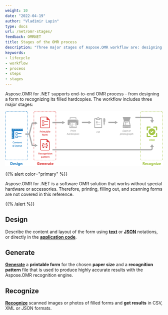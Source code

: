```yaml
---
weight: 10
date: "2022-04-19"
author: "Vladimir Lapin"
type: docs
url: /net/omr-stages/
feedback: OMRNET
title: Stages of the OMR process
description: "Three major stages of Aspose.OMR workflow are: designing the content and layout, generating a printable form and recognition pattern, and performing optical mark recognition (OMR)."
keywords:
- lifecycle
- workflow
- process
- steps
- stages
---
```


Aspose.OMR for .NET supports end-to-end OMR process - from designing a form to recognizing its filled hardcopies. The workflow includes three major stages:

![Stages of the OMR process](omr-stages.png)

{{% alert color="primary" %}} 

Aspose.OMR for .NET is a software OMR solution that works without special hardware or accessories. Therefore, printing, filling out, and scanning forms are not covered in this reference.

{{% /alert %}}

## Design

Describe the content and layout of the form using [**text**](/omr/txt-markup/) or [**JSON**](/omr/json-markup/) notations, or directly in the [**application code**](/omr/net/programmatic-layout/).

## Generate

[**Generate**](/omr/net/generate-template/) a **printable form** for the chosen **paper size** and a **recognition pattern** file that is used to produce highly accurate results with the Aspose.OMR recognition engine.

## Recognize

[**Recognize**](/omr/net/recognition/) scanned images or photos of filled forms and **get results** in CSV, XML or JSON formats.
